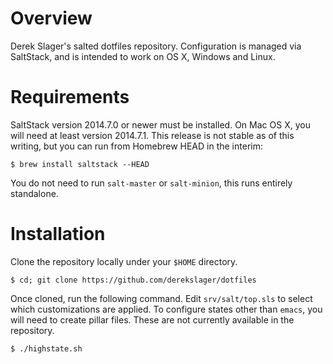 # Overview

Derek Slager's salted dotfiles repository. Configuration is managed
via SaltStack, and is intended to work on OS X, Windows and Linux.

# Requirements

SaltStack version 2014.7.0 or newer must be installed. On Mac OS X,
you will need at least version 2014.7.1. This release is not stable as
of this writing, but you can run from Homebrew HEAD in the interim:

    $ brew install saltstack --HEAD

You do not need to run `salt-master` or `salt-minion`, this runs
entirely standalone.

# Installation

Clone the repository locally under your `$HOME` directory.

    $ cd; git clone https://github.com/derekslager/dotfiles

Once cloned, run the following command. Edit `srv/salt/top.sls` to
select which customizations are applied. To configure states other
than `emacs`, you will need to create pillar files. These are not
currently available in the repository.

    $ ./highstate.sh
